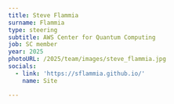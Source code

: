 ```yaml
---
title: Steve Flammia
surname: Flammia
type: steering
subtitle: AWS Center for Quantum Computing
job: SC member
year: 2025
photoURL: /2025/team/images/steve_flammia.jpg
socials:
  - link: 'https://sflammia.github.io/'
    name: Site

---
```

